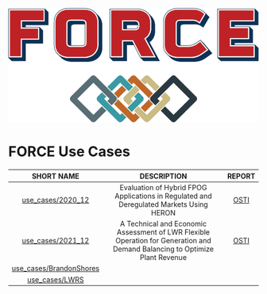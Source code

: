 
![FORCE](logos/FORCE_logo-color.png)


# FORCE Use Cases


| SHORT NAME                      | DESCRIPTION                                                                                                                 | REPORT                                      |
|:-------------------------------:|:---------------------------------------------------------------------------------------------------------------------------:|:-------------------------------------------:|
| [use_cases/2020_12](2020_12/)             | Evaluation of Hybrid FPOG Applications in Regulated and Deregulated Markets Using HERON                                     | [OSTI](https://www.osti.gov/biblio/1755894) |
| [use_cases/2021_12](2021_12/)             | A Technical and Economic Assessment of LWR Flexible Operation for Generation and Demand Balancing to Optimize Plant Revenue | [OSTI](https://www.osti.gov/biblio/1844211) |
| [use\_cases/BrandonShores](BrandonShores/) |                                                                                                                             |                                             |
| [use_cases/LWRS](LWRS/)                   |                                                                                                                             |                                             |
